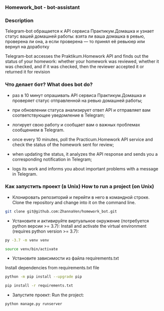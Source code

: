 ### Homework_bot - bot-assistant
### Description
 Telegram-bot обращается к API сервиса Практикум.Домашка и узнает статус вашей домашней работы: взята ли ваша домашка в ревью, проверена ли она, а если проверена — то принял её ревьюер или вернул на доработку

 Telegram-bot accesses the Praktikum.Homework API and finds out the status of your homework: whether your homework was reviewed, whether it was checked, and if it was checked, then the reviewer accepted it or returned it for revision


### Что делает бот? What does bot do?
- раз в 10 минут опрашивать API сервиса Практикум.Домашка и проверяет статус отправленной на ревью домашней работы;
- при обновлении статуса анализирует ответ API и отправляет вам соответствующее уведомление в Telegram;
- логирует свою работу и сообщает вам о важных проблемах сообщением в Telegram.

- once every 10 minutes, poll the Practicum.Homework API service and check the status of the homework sent for review;
- when updating the status, it analyzes the API response and sends you a corresponding notification in Telegram;
- logs its work and informs you about important problems with a message in Telegram.


### Как запустить проект (в Unix) How to run a project (on Unix)
- Клонировать репозиторий и перейти в него в командной строке.
Clone the repository and change into it on the command line.

```bash
git clone git@github.com:ZhannaVen/homework_bot.git
```
- Установите и активируйте виртуальное окружение (потребуется python версии >= 3.7):
Install and activate the virtual environment (requires python version >= 3.7):

```bash
py -3.7 -m venv venv
```

```bash
source venv/bin/activate
```

- Установите зависимости из файла requirements.txt

Install dependencies from requirements.txt file

```bash
python -m pip install --upgrade pip
```
```bash
pip install -r requirements.txt
```

- Запустите проект:
Run the project:

```bash
python manage.py runserver
```